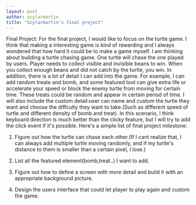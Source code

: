 ```yaml
---
layout: post
author: scylarmartin
title: "Scylarmartin's final project"
---
```


Final Project:
For the final project, I would like to focus on the turtle game. I think that making a interesting game is kind of rewarding and I always 
wondered that how hard it could be to make a game myself. I am thinking about building a turtle chasing game. One turtle will chase the 
one played by users. Player needs to collect visible and invisible beans to win. When you collect enough beans and did not catch by the
turtle, you win.
In addition, there is a lot of detail I can add into the game. For example, I can add random treate and bomb, and some featured tool can 
give extra life or accelerate your speed or block the enemy turtle from moving for certain time. These treats could be random and appear in
certain period of time. I will also include the custom detail:user can name and custom the turtle they want and choose the diffculty they 
want to take.(Such as different speed of turtle and different density of bomb and treat). In this scenario, I think keyboard direction is 
much better than the clicky feature, but I will try to add the click event if it's possible.
Here's a simple list of final project milestone:

1. Figure out how the turtle can chase each other.(If I cant realize that, I can always add multiple turtle moving randomly, and if my 
turtle's distance to them is smaller than a certain pixel, I lose.)

2. List all the featured element(bomb,treat..) I want to add.

3. Figure out how to define a screen with more detail and build it with an appropriate background picture.

4. Design the users interface that could let player to play again and custom the game.


 
 
 
 
 
 
 
 
 
 
 
 
 
 
 
 
 
 
 
 

